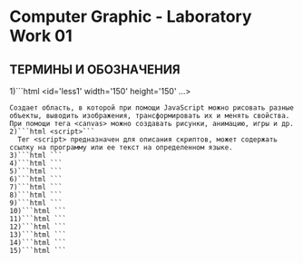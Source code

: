 Computer Graphic - Laboratory Work 01
=====================
ТЕРМИНЫ И ОБОЗНАЧЕНИЯ
-----------------------------------

1)```html 
<id='less1' width='150' height='150'
    ...>
```
Создает область, в которой при помощи JavaScript можно рисовать разные объекты, выводить изображения, трансформировать их и менять свойства. При помощи тега <canvas> можно создавать рисунки, анимацию, игры и др. 
2)```html <script>```
  Тег <script> предназначен для описания скриптов, может содержать ссылку на программу или ее текст на определенном языке. 
3)```html ```
4)```html ```
5)```html ```
6)```html ```
7)```html ```
8)```html ```
9)```html ```
10)```html ```
11)```html ```
12)```html ```
13)```html ```
14)```html ```
15)```html ```  
  
